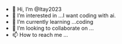 - 👋 Hi, I’m @Itay2023
- 👀 I’m interested in ...I want coding with ai.
- 🌱 I’m currently learning ...coding 
- 💞️ I’m looking to collaborate on ...
- 📫 How to reach me ...

<!---
Itay2023/Itay2023 is a ✨ special ✨ repository because its `README.md` (this file) appears on your GitHub profile.
You can click the Preview link to take a look at your changes.
--->

